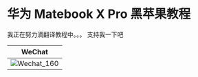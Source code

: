 # 华为 Matebook X Pro 黑苹果教程
我正在努力滴翻译教程中。。。
支持我一下吧

| WeChat                                               |
| ---------------------------------------------------- |
| ![Wechat_160](http://7.daliansky.net/alipay_160.jpg) |